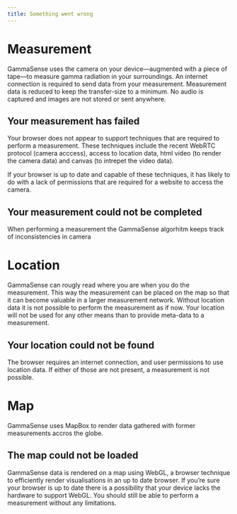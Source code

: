 ```yaml
---
title: Something went wrong
---
```


# Measurement
GammaSense uses the camera on your device—augmented with a piece of tape—to measure gamma radiation in your surroundings. An internet connection is required to send data from your measurement. Measurement data is reduced to keep the transfer-size to a minimum. No audio is captured and  images are not stored or sent anywhere.

## Your measurement has failed
Your browser does not appear to support techniques that are required to perform a measurement. These techniques include the recent WebRTC protocol (camera acccess), access to location data, html video (to render the camera data) and canvas (to intrepet the video data).

If your browser is up to date and capable of these techniques, it has likely to do with a lack of permissions that are required for a website to access the camera.

## Your measurement could not be completed
When performing a measurement the GammaSense algorhitm keeps track of inconsistencies in camera 

# Location
GammaSense can rougly read where you are when you do the measurement. This way the measurement can be placed on the map so that it can become valuable in a larger measurement network. Without location data it is not possible to perform the measurement as if now. Your location will not be used for any other means than to provide meta-data to a measurement.

## Your location could not be found
The browser requires an internet connection, and user permissions to use location data. If either of those are not present, a measurement is not possible.

# Map
GammaSense uses MapBox to render data gathered with former measurements accros the globe.

## The map could not be loaded
GammaSense data is rendered on a map using WebGL, a browser technique to efficiently render visualisations in an up to date browser. If you’re sure your browser is up to date there is a possibility that your device lacks the hardware to support WebGL. You should still be able to perform a measurement without any limitations.

